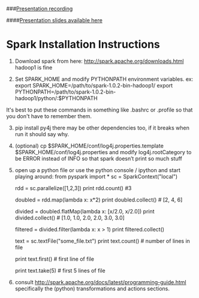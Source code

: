 ###[Presentation recording](https://radius-1.wistia.com/medias/6o2he2tyim)

####[Presentation slides available here](https://docs.google.com/a/radius.com/presentation/d/17TCAssgMWIj2IxuePbFh3c4IMQbNOHC3X36Jt6K_6qc/view)

Spark Installation Instructions
===============================

1) Download spark from here: http://spark.apache.org/downloads.html 
hadoop1 is fine

2) Set SPARK_HOME and modify PYTHONPATH environment variables.
ex:
export SPARK_HOME=/path/to/spark-1.0.2-bin-hadoop1/
export PYTHONPATH=/path/to/spark-1.0.2-bin-hadoop1/python/:$PYTHONPATH

It's best to put these commands in something like .bashrc or .profile so that you don't have to remember them.

3) pip install py4j
there may be other dependencies too, if it breaks when run it should say why.

4) (optional) cp $SPARK_HOME/conf/log4j.properties.template $SPARK_HOME/conf/log4j.properties and modify log4j.rootCategory to be ERROR instead of INFO so that spark doesn’t print so much stuff

5) open up a python file or use the python console / ipython and start playing around:
    from pyspark import *
    sc = SparkContext("local")

    rdd = sc.parallelize([1,2,3])
    print rdd.count() #3

    doubled = rdd.map(lambda x: x*2)
    print doubled.collect() # [2, 4, 6]

    divided = doubled.flatMap(lambda x: [x/2.0, x/2.0])
    print divided.collect() # [1.0, 1.0, 2.0, 2.0, 3.0, 3.0]

    filtered = divided.filter(lambda x: x > 1)
    print filtered.collect()

    text = sc.textFile("some_file.txt")
    print text.count() # number of lines in file

    print text.first() # first line of file

    print text.take(5) # first 5 lines of file
    
6) consult http://spark.apache.org/docs/latest/programming-guide.html specifically the (python) transformations and actions sections.

